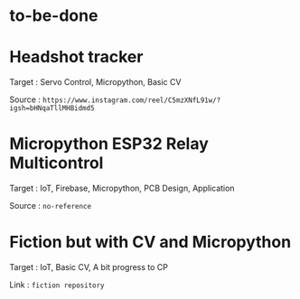 # to-be-done

# Headshot tracker 

Target : Servo Control, Micropython, Basic CV

Source : `https://www.instagram.com/reel/C5mzXNfL91w/?igsh=bHNqaTllMHBidmd5`

# Micropython ESP32 Relay Multicontrol 

Target : IoT, Firebase, Micropython, PCB Design, Application

Source : `no-reference`

# Fiction but with CV and Micropython

Target : IoT, Basic CV, A bit progress to CP

Link : `fiction repository`
